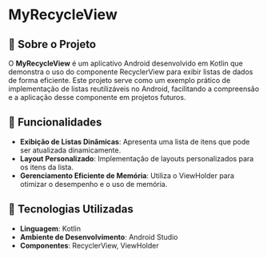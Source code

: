# MyRecycleView

## 📌 Sobre o Projeto

O **MyRecycleView** é um aplicativo Android desenvolvido em Kotlin que demonstra o uso do componente RecyclerView para exibir listas de dados de forma eficiente. Este projeto serve como um exemplo prático de implementação de listas reutilizáveis no Android, facilitando a compreensão e a aplicação desse componente em projetos futuros.

## 📌 Funcionalidades

- **Exibição de Listas Dinâmicas**: Apresenta uma lista de itens que pode ser atualizada dinamicamente.
- **Layout Personalizado**: Implementação de layouts personalizados para os itens da lista.
- **Gerenciamento Eficiente de Memória**: Utiliza o ViewHolder para otimizar o desempenho e o uso de memória.

## 📌 Tecnologias Utilizadas

- **Linguagem**: Kotlin
- **Ambiente de Desenvolvimento**: Android Studio
- **Componentes**: RecyclerView, ViewHolder

